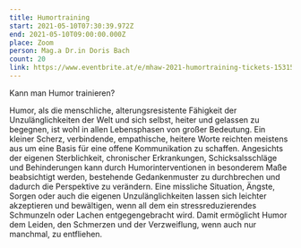 ```yaml
---
title: Humortraining
start: 2021-05-10T07:30:39.972Z
end: 2021-05-10T09:00:00.000Z
place: Zoom
person: Mag.a Dr.in Doris Bach
count: 20
link: https://www.eventbrite.at/e/mhaw-2021-humortraining-tickets-153152656719?utm-medium=discovery&utm-campaign=social&utm-content=attendeeshare&aff=escb&utm-source=cp&utm-term=listing
---
```

Kann man Humor trainieren?



Humor, als die menschliche, alterungsresistente Fähigkeit der Unzulänglichkeiten der Welt und sich selbst, heiter und gelassen zu begegnen, ist wohl in allen Lebensphasen von großer Bedeutung. Ein kleiner Scherz, verbindende, empathische, heitere Worte reichten meistens aus um eine Basis für eine offene Kommunikation zu schaffen. Angesichts der eigenen Sterblichkeit, chronischer Erkrankungen, Schicksalsschläge und Behinderungen kann durch Humorinterventionen in besonderem Maße beabsichtigt werden, bestehende Gedankenmuster zu durchbrechen und dadurch die Perspektive zu verändern. Eine missliche Situation, Ängste, Sorgen oder auch die eigenen Unzulänglichkeiten lassen sich leichter akzeptieren und bewältigen, wenn all dem ein stressreduzierendes Schmunzeln oder Lachen entgegengebracht wird. Damit ermöglicht Humor dem Leiden, den Schmerzen und der Verzweiflung, wenn auch nur manchmal, zu entfliehen.